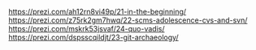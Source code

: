 https://prezi.com/ah12rn8vi49p/21-in-the-beginning/
https://prezi.com/z75rk2gm7hwq/22-scms-adolescence-cvs-and-svn/
https://prezi.com/mskrk53jsvaf/24-quo-vadis/
https://prezi.com/dspsscqildjt/23-git-archaeology/
